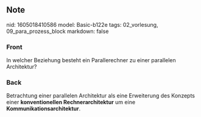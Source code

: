 ## Note
nid: 1605018410586
model: Basic-b122e
tags: 02_vorlesung, 09_para_prozess_block
markdown: false

### Front
<p><span>In welcher Beziehung besteht ein Parallerechner zu einer
parallelen Architektur?</span>

### Back
<p>

Betrachtung einer parallelen Architektur als eine Erweiterung des Konzepts einer <b>konventionellen Rechnerarchitektur</b> um eine <b style="">Kommunikationsarchitektur</b>.

</p>
